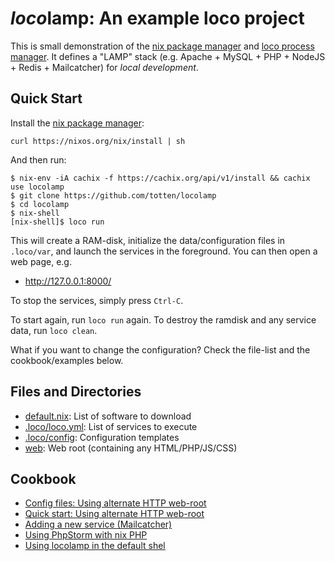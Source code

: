 # *loco*lamp: An example loco project

This is small demonstration of the  [nix package manager](https://nixos.org/nix/) and [loco process manager](https://github.com/totten/loco). It defines a "LAMP" stack (e.g. Apache + MySQL + PHP + NodeJS + Redis + Mailcatcher) for *local development*.

## Quick Start

Install the [nix package manager](https://nixos.org/nix/):

```
curl https://nixos.org/nix/install | sh
```

And then run:

```
$ nix-env -iA cachix -f https://cachix.org/api/v1/install && cachix use locolamp
$ git clone https://github.com/totten/locolamp
$ cd locolamp
$ nix-shell
[nix-shell]$ loco run
```

This will create a RAM-disk, initialize the data/configuration files in `.loco/var`, and launch the services in the foreground.  You can then open a web page, e.g.

* http://127.0.0.1:8000/

To stop the services, simply press `Ctrl-C`.

To start again, run `loco run` again. To destroy the ramdisk and any service data, run `loco clean`.

What if you want to change the configuration? Check the file-list and the cookbook/examples below.

## Files and Directories

* [default.nix](default.nix): List of software to download
* [.loco/loco.yml](.loco/loco.yml): List of services to execute
* [.loco/config](.loco/config): Configuration templates
* [web](web): Web root (containing any HTML/PHP/JS/CSS)

## Cookbook

* [Config files: Using alternate HTTP web-root](doc/cookbook/web-root.md)
* [Quick start: Using alternate HTTP web-root](doc/cookbook/quick-web-root.md)
* [Adding a new service (Mailcatcher)](doc/cookbook/mailcatcher.md)
* [Using PhpStorm with nix PHP](doc/cookbook/phpstorm.md)
* [Using locolamp in the default shel](doc/cookbook/default-shell.md)
